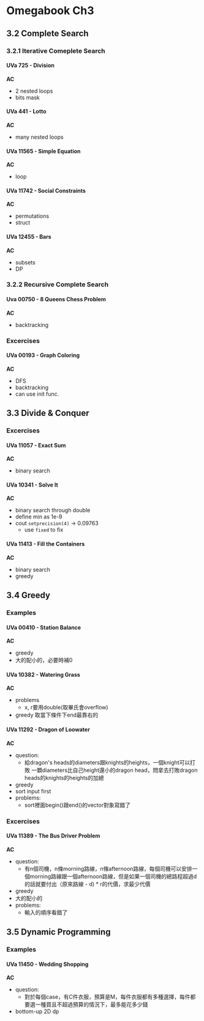 # Omegabook Ch3

## 3.2 Complete Search

### 3.2.1 Iterative Comeplete Search

#### UVa 725 - Division
**AC**
- 2 nested loops
- bits mask

#### UVa 441 - Lotto
**AC**
- many nested loops

#### UVa 11565 - Simple Equation
**AC**
- loop

#### UVa 11742 - Social Constraints
**AC**
- permutations
- struct

#### UVa 12455 - Bars
**AC**
- subsets
- DP

### 3.2.2 Recursive Complete Search

#### Uva 00750 - 8 Queens Chess Problem
**AC**
- backtracking

### Excercises

#### UVa 00193 - Graph Coloring
**AC**
- DFS
- backtracking
- can use init func.

## 3.3 Divide & Conquer

### Excercises

#### UVa 11057 - Exact Sum
**AC**
- binary search

#### UVa 10341 - Solve It
**AC**
- binary search through double
- define min as 1e-9
- cout `setprecision(4)` -> 0.09763
	- use `fixed` to fix

#### UVa 11413 - Fill the Containers
**AC**
- binary search
- greedy

## 3.4 Greedy

### Examples

#### UVa 00410 - Station Balance
**AC**
- greedy
- 大的配小的，必要時補0

#### UVa 10382 - Watering Grass
**AC**
- problems
	- x, r要用double(取畢氏會overflow)
- greedy 取當下條件下end最靠右的

#### UVa 11292 - Dragon of Loowater
**AC**
- question:
	- 給dragon's heads的diameters跟knights的heights，一個knight可以打敗
一顆diameters比自己height還小的dragon head，問拿去打敗dragon heads的knights的heights的加總
- greedy
- sort input first
- problems:
	- sort裡面begin()跟end()的vector對象寫錯了

### Excercises

#### UVa 11389 - The Bus Driver Problem
**AC**
- question:
	- 有n個司機，n條morning路線，n條afternoon路線，每個司機可以安排一個morning路線跟一個afternoon路線，但是如果一個司機的總路程超過d的話就要付出（原來路線 - d) * r的代價，求最少代價
- greedy
- 大的配小的
- problems:
	- 輸入的順序看錯了

## 3.5 Dynamic Programming

### Examples

#### UVa 11450 - Wedding Shopping
**AC**
- question:
	- 對於每個case，有C件衣服，預算是M，每件衣服都有多種選擇，每件都要選一種買且不超過預算的情況下，最多能花多少錢
- bottom-up 2D dp
